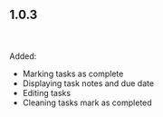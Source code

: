 ## 1.0.3

<br></br>
Added:
- Marking tasks as complete
- Displaying task notes and due date
- Editing tasks
- Cleaning tasks mark as completed 
